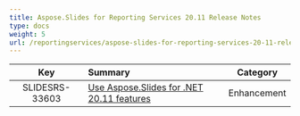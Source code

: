 ```yaml
---
title: Aspose.Slides for Reporting Services 20.11 Release Notes
type: docs
weight: 5
url: /reportingservices/aspose-slides-for-reporting-services-20-11-release-notes/
---
```


|**Key** |**Summary** |**Category** |
| :-: | :- | :-: |
|SLIDESRS-33603|[Use Aspose.Slides for .NET 20.11 features](https://docs.aspose.com/slides/net/aspose-slides-for-net-20-11-release-notes/)|Enhancement|

